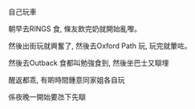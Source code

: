 自己玩車

朝早去RINGS 食, 條友飲完奶就開始亂嚟。

然後出街玩就興奮了, 然後去Oxford Path 玩, 玩完就暈咗。

然後去Outback 食都叫勉強食到, 然後坐巴士又瞓埋

醒返都乖, 有啲時間鍾意同家姐各自玩

係夜晚一開始要氹下先瞓
